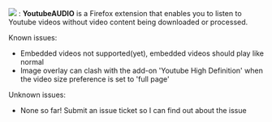 

![](https://raw.githubusercontent.com/sheddup/YoutubeAUDIO/master/icons/extensionLogo.png) : <b>YoutubeAUDIO</b> is a Firefox extension that enables you to listen to Youtube videos without video content being downloaded or processed.

Known issues:
- Embedded videos not supported(yet), embedded videos should play like normal
- Image overlay can clash with the add-on 'Youtube High Definition' when the video size preference is set to 'full page'

Unknown issues:
- None so far! Submit an issue ticket so I can find out about the issue
